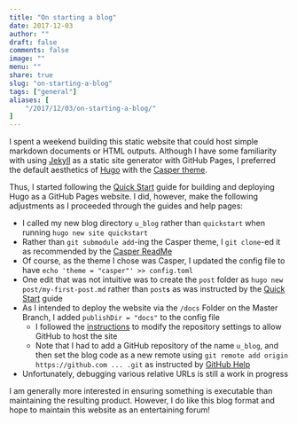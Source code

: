 ```yaml
---
title: "On starting a blog"
date: 2017-12-03
author: ""
draft: false
comments: false
image: ""
menu: ""
share: true
slug: "on-starting-a-blog"
tags: ["general"]
aliases: [
    "/2017/12/03/on-starting-a-blog/"
]
---
```


I spent a weekend building this static website that could host simple markdown documents or HTML outputs. Although I have some familiarity with using [Jekyll](https://github.com/jekyll/jekyll) as a static site generator with GitHub Pages, I preferred the default aesthetics of [Hugo](https://gohugo.io/about/) with the [Casper theme](https://github.com/vjeantet/hugo-theme-casper).       

Thus, I started following the [Quick Start](http://gohugo.io/getting-started/quick-start/) guide for building and deploying Hugo as a GitHub Pages website. I did, however, make the following adjustments as I proceeded through the guides and help pages:   

+ I called my new blog directory `u_blog` rather than `quickstart` when running `hugo new site quickstart`     
+ Rather than `git submodule add`-ing the Casper theme, I `git clone`-ed it as recommended by the [Casper ReadMe](https://github.com/vjeantet/hugo-theme-casper)      
+ Of course, as the theme I chose was Casper, I updated the config file to have `echo 'theme = "casper"' >> config.toml`   
+ One edit that was not intuitive was to create the `post` folder as `hugo new post/my-first-post.md` rather than `post`**`s`** as was instructed by the [Quick Start](http://gohugo.io/getting-started/quick-start/) guide     
+ As I intended to deploy the website via the `/docs` Folder on the Master Branch, I added `publishDir = "docs"` to the config file
	+ I followed the [instructions](http://gohugo.io/hosting-and-deployment/hosting-on-github/#deployment-via-docs-folder-on-master-branch) to modify the repository settings to allow GitHub to host the site    
	+ Note that I had to add a GitHub repository of the name `u_blog`, and then set the blog code as a new remote using `git remote add origin https://github.com ... .git` as instructed by [GitHub Help](https://help.github.com/articles/adding-a-remote/)        
+ Unfortunately, debugging various relative URLs is still a work in progress      

I am generally more interested in ensuring something is executable than maintaining the resulting product. However, I do like this blog format and hope to maintain this website as an entertaining forum!        
